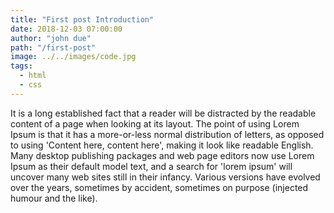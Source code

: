 ```yaml
---
title: "First post Introduction"
date: 2018-12-03 07:00:00
author: "john due"
path: "/first-post"
image: ../../images/code.jpg
tags:
  - html
  - css
---
```


It is a long established fact that a reader will be distracted by the readable content of a page when looking at its layout. The point of using Lorem Ipsum is that it has a more-or-less normal distribution of letters, as opposed to using 'Content here, content here', making it look like readable English. Many desktop publishing packages and web page editors now use Lorem Ipsum as their default model text, and a search for 'lorem ipsum' will uncover many web sites still in their infancy. Various versions have evolved over the years, sometimes by accident, sometimes on purpose (injected humour and the like).

